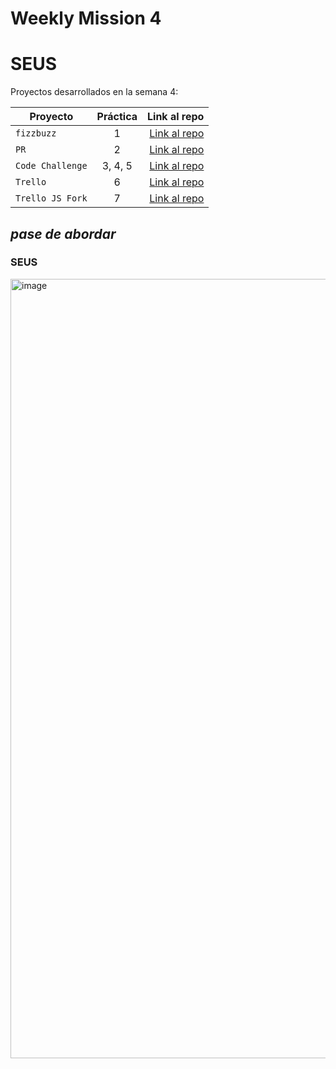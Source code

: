 # Weekly Mission 4
# **SEUS**
Proyectos desarrollados en la semana 4:

| Proyecto | Práctica | Link al repo |
| ------------- |:-------------:| -----:|
|`fizzbuzz`|1|[Link al repo](https://github.com/seus23/fizzbuzz)|
|`PR`|2|[Link al repo](https://github.com/seus23/fizzbuzz-1)|
|`Code Challenge`|3, 4, 5|[Link al repo](https://github.com/seus23/EstudentsVPS)|
|`Trello`|6|[Link al repo](https://github.com/LaunchX-InnovaccionVirtual/MissionNodeJS)|
|`Trello JS Fork`|7|[Link al repo](https://github.com/LaunchX-InnovaccionVirtual/MissionNodeJS)|

## *pase de abordar*
### SEUS

<img width="1247" alt="image" src="https://user-images.githubusercontent.com/17634377/165124418-8396bcb9-9845-494d-a362-7be3db99b748.png">